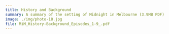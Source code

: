 ```yaml
---
title: History and Background
summary: A summary of the setting of Midnight in Melbourne (3.9MB PDF)
image: ./img/photo-18.jpg
file: MiM_History-Background_Episodes_1-9_.pdf
---
```

